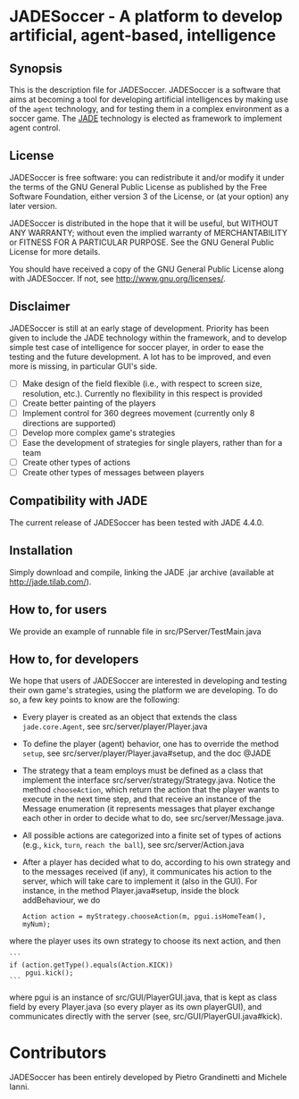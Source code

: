# JADESoccer - A platform to develop artificial, agent-based, intelligence
## Synopsis
This is the description file for JADESoccer. JADESoccer is a software that aims at becoming a tool for developing artificial intelligences by making use of the `agent` technology, and for testing them in a complex environment as a soccer game. The [JADE](http://jade.tilab.com/) technology is elected as framework to implement agent control.

## License
JADESoccer is free software: you can redistribute it and/or modify it under the terms of the GNU General Public License as published by the Free Software Foundation, either version 3 of the License, or (at your option) any later version.

JADESoccer is distributed in the hope that it will be useful, but WITHOUT ANY WARRANTY; without even the implied warranty of MERCHANTABILITY or FITNESS FOR A PARTICULAR PURPOSE.  See the GNU General Public License for more details.

You should have received a copy of the GNU General Public License along with JADESoccer.  If not, see <http://www.gnu.org/licenses/>.

## Disclaimer
JADESoccer is still at an early stage of development. Priority has been given to include the JADE technology within the framework, and to develop simple test case of intelligence for soccer player, in order to ease the testing and the future development. A lot has to be improved, and even more is missing, in particular GUI's side.
- [ ] Make design of the field flexible (i.e., with respect to screen size, resolution, etc.). Currently no flexibility in this respect is provided
- [ ] Create better painting of the players
- [ ] Implement control for 360 degrees movement (currently only 8 directions are supported)
- [ ] Develop more complex game's strategies
- [ ] Ease the development of strategies for single players, rather than for a team
- [ ] Create other types of actions
- [ ] Create other types of messages between players

## Compatibility with JADE
The current release of JADESoccer has been tested with JADE 4.4.0.

## Installation
Simply download and compile, linking the JADE .jar archive (available at http://jade.tilab.com/).

## How to, for users
We provide an example of runnable file in src/PServer/TestMain.java

## How to, for developers
We hope that users of JADESoccer are interested in developing and testing their own game's strategies, using the platform we are developing. To do so, a few key points to know are the following:
- Every player is created as an object that extends the class `jade.core.Agent`, see src/server/player/Player.java
- To define the player (agent) behavior, one has to override the method `setup`, see src/server/player/Player.java#setup, and the doc @JADE
- The strategy that a team employs must be defined as a class that implement the interface src/server/strategy/Strategy.java. Notice the method `chooseAction`, which return the action that the player wants to execute in the next time step, and that receive an instance of the Message enumeration (it represents messages that player exchange each other in order to decide what to do, see src/server/Message.java.
- All possible actions are categorized into a finite set of types of actions (e.g., `kick`, `turn`, `reach the ball`), see src/server/Action.java
- After a player has decided what to do, according to his own strategy and to the messages received (if any), it communicates his action to the server, which will take care to implement it (also in the GUI). For instance, in the method Player.java#setup, inside the block addBehaviour, we do

	```
	Action action = myStrategy.chooseAction(m, pgui.isHomeTeam(),  myNum);
	```
where the player uses its own strategy to choose its next action, and then

	```
	if (action.getType().equals(Action.KICK))
		pgui.kick();
	```
where pgui is an instance of src/GUI/PlayerGUI.java, that is kept as class field by every Player.java (so every player as its own playerGUI), and communicates directly with the server (see, src/GUI/PlayerGUI.java#kick).

# Contributors
JADESoccer has been entirely developed by Pietro Grandinetti and Michele Ianni.

